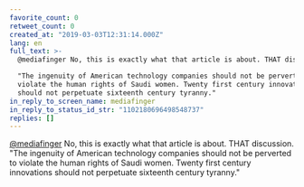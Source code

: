 ```yaml
---
favorite_count: 0
retweet_count: 0
created_at: "2019-03-03T12:31:14.000Z"
lang: en
full_text: >-
  @mediafinger No, this is exactly what that article is about. THAT discussion.

  "The ingenuity of American technology companies should not be perverted to
  violate the human rights of Saudi women. Twenty first century innovations
  should not perpetuate sixteenth century tyranny."
in_reply_to_screen_name: mediafinger
in_reply_to_status_id_str: "1102180696498548737"
replies: []
---
```


[@mediafinger](https://twitter.com/mediafinger) No, this is exactly what that
article is about. THAT discussion. "The ingenuity of American technology
companies should not be perverted to violate the human rights of Saudi women.
Twenty first century innovations should not perpetuate sixteenth century
tyranny."
